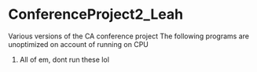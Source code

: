 # ConferenceProject2_Leah
Various versions of the CA conference project
The following programs are unoptimized on account of running on CPU 
1. All of em, dont run these lol
